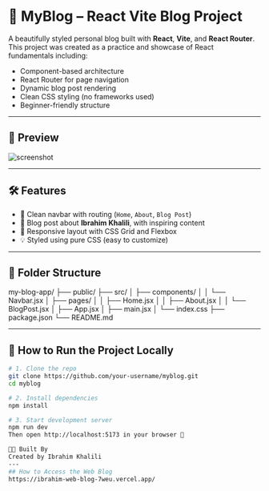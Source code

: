 # 🚀 MyBlog – React Vite Blog Project

A beautifully styled personal blog built with **React**, **Vite**, and **React Router**.  
This project was created as a practice and showcase of React fundamentals including:

- Component-based architecture  
- React Router for page navigation  
- Dynamic blog post rendering  
- Clean CSS styling (no frameworks used)  
- Beginner-friendly structure

---

## 📸 Preview

![screenshot](./preview.png) <!-- optional, you can add one later -->

---

## 🛠️ Features

- 🔗 Clean navbar with routing (`Home`, `About`, `Blog Post`)
- 📄 Blog post about **Ibrahim Khalili**, with inspiring content
- 📱 Responsive layout with CSS Grid and Flexbox
- 💡 Styled using pure CSS (easy to customize)

---

## 📂 Folder Structure

my-blog-app/
├── public/
├── src/
│ ├── components/
│ │ └── Navbar.jsx
│ ├── pages/
│ │ ├── Home.jsx
│ │ ├── About.jsx
│ │ └── BlogPost.jsx
│ ├── App.jsx
│ ├── main.jsx
│ └── index.css
├── package.json
└── README.md


---

## 🧪 How to Run the Project Locally

```bash
# 1. Clone the repo
git clone https://github.com/your-username/myblog.git
cd myblog

# 2. Install dependencies
npm install

# 3. Start development server
npm run dev
Then open http://localhost:5173 in your browser 🚀

👨‍💻 Built By
Created by Ibrahim Khalili
---
## How to Access the Web Blog
https://ibrahim-web-blog-7weu.vercel.app/
